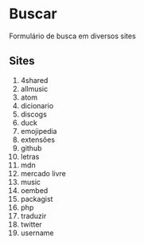 # Buscar
Formulário de busca em diversos sites

## Sites
1. 4shared
1. allmusic
1. atom
1. dicionario
1. discogs
1. duck
1. emojipedia
1. extensões
1. github
1. letras
1. mdn
1. mercado livre
1. music
1. oembed
1. packagist
1. php
1. traduzir
1. twitter
1. username
